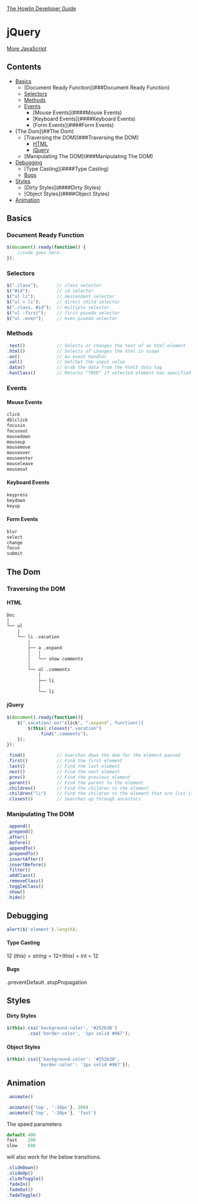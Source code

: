 [The Howlin Developer Guide](/index.md)



jQuery
======

[More JavaScript](/languages/javascript/index.md)


## Contents


- [Basics](##Basics)
  - [Document Ready Function](###Document Ready Function)
  - [Selectors](###Selectors)
  - [Methods](###Methods)
  - [Events](###Events)
    - [Mouse Events](####Mouse Events)
    - [Keyboard Events](####Keyboard Events)
    - [Form Events](####Form Events)
- [The Dom](##The Dom)
  - [Traversing the DOM](###Traversing the DOM)
    - [HTML](####HTML)
    - [jQuery](####jQuery)
  - [Manipulating The DOM](###Manipulating The DOM)
- [Debugging](##Debugging)
  - [Type Casting](####Type Casting)
  - [Bugs](####Bugs)
- [Styles](##Styles)
  - [Dirty Styles](####Dirty Styles)
  - [Object Styles](####Object Styles)
- [Animation](##Animation)


## Basics


### Document Ready Function

```javascript
$(document).ready(function() {
    //code goes here.
});
```


### Selectors

```javascript
$(".class");       // class selector
$("#id");          // id selector
$("ul li");        // descendent selector 
$("ul > li");      // direct child selector
$(".class, #id");  // multiple selector
$("ul :first");    // first psuedo selector
$("ul :even");     // even psuedo selector
```


### Methods

```javascript
.text()            // Selects or changes the text of an html element
.html()            // Selects of changes the html in scope
.on()              // An event handler
.val()             // Get/Set the input value
.data()            // Grab the data from the html5 data tag
.hasClass()        // Returns "TRUE" if selected element has specified class
```


### Events

#### Mouse Events
```javascript
click
dblclick
focusin
focusout
mousedown
mouseup
mousemove
mouseover
mouseenter
mouseleave
mouseout
```

#### Keyboard Events
```javascript
keypress
keydown
keyup
```

#### Form Events
```javascript
blur
select
change
focus
submit
```


## The Dom


### Traversing the DOM

#### HTML
```bash
Doc
│
└── ul
    │
    └── li .vacation
        │
        ├── a .expand
        │   │
        │   └── show comments
        │
        └── ul .comments
            │
            ├── li
            │
            └── li
```

#### jQuery
```javascript
$(document).ready(function(){
    $(".vacation).on("click", ".expand", function(){
        $(this).closest(".vacation")
            .find(".comments");
    });
});
```

```javascript
.find()            // Searches down the dom for the element passed
.first()           // Find the first element
.last()            // Find the last element
.next()            // Find the next element
.prev()            // Find the previous element
.parent()          // Find the parent to the element
.children()        // Find the children to the element
.children("li")    // Find the children to the element that are list items
.closest()         // Searches up through ancestors
```


### Manipulating The DOM

```javascript
.append()
.prepend()
.after()
.before()
.appendTo()
.prependTo()
.insertAfter()
.insertBefore()
.filter()
.addClass()
.removeClass()
.toggleClass()
.show()
.hide()
```


## Debugging


```javascript
alert($('element').length);
```

#### Type Casting
<span>12</span> 
$(this) = string = 12
+$(this) = int = 12

#### Bugs
.preventDefault
.stopPropagation


## Styles


#### Dirty Styles
```javascript
$(this).css('background-color', '#252b30')
        .css('border-color', '1px solid #967');
```

#### Object Styles
```javascript
$(this).css({'background-color': '#252b30',
            'border-color': '1px solid #967'});
```


## Animation


```javascript
.animate()
```

```javascript
.animate({'top', '-10px'}, 200)
.animate({'top', '-10px'}, 'fast')
```

The speed parameters

```javascript
default 400
fast    200
slow    600
```

will also work for the below transitions.

```javascript
.slideDown()
.slideUp()
.slideToggle() 
.fadeIn()
.fadeOut()
.fadeToggle()
```

